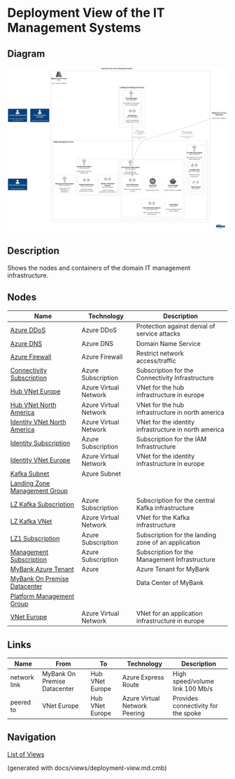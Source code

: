 # Deployment View of the IT Management Systems

## Diagram
![Deployment View of the IT Management Systems](../../mybank/it-management/deployment-view.png)

## Description
Shows the nodes and containers of the domain IT management infrastructure.

## Nodes
| Name | Technology | Description |
|---|---|---|
| [Azure DDoS](../../mybank/it-management/azure/ddos-protection.md) | Azure DDoS | Protection against denial of service attacks |
| [Azure DNS](../../mybank/it-management/azure/dns.md) | Azure DNS | Domain Name Service |
| [Azure Firewall](../../mybank/it-management/azure/firewall.md) | Azure Firewall | Restrict network access/traffic |
| [Connectivity Subscription](../../mybank/it-management/azure/connectivity-subscription.md) | Azure Subscription | Subscription for the Connectivity Infrastructure |
| [Hub VNet Europe](../../mybank/it-management/azure/hub-vnet-europe.md) | Azure Virtual Network | VNet for the hub infrastructure in europe |
| [Hub VNet North America](../../mybank/it-management/azure/hub-vnet-north-america.md) | Azure Virtual Network | VNet for the hub infrastructure in north america |
| [Identity  VNet North America](../../mybank/it-management/azure/identity-vnet-north-america.md) | Azure Virtual Network | VNet for the identity infrastructure in north america |
| [Identity Subscription](../../mybank/it-management/azure/identity-subscription.md) | Azure Subscription | Subscription for the IAM Infrastructure |
| [Identity VNet Europe](../../mybank/it-management/azure/identity-vnet-europe.md) | Azure Virtual Network | VNet for the identity infrastructure in europe |
| [Kafka Subnet](../../mybank/it-management/azure/plz-kafka-subnet.md) | Azure Subnet |  |
| [Landing Zone Management Group](../../mybank/it-management/azure/landing-zone-management-group.md) |  |  |
| [LZ Kafka Subscription](../../mybank/it-management/azure/plz-kafka-subscription.md) | Azure Subscription | Subscription for the central Kafka infrastructure |
| [LZ Kafka VNet](../../mybank/it-management/azure/plz-kafka-vnet.md) | Azure Virtual Network | VNet for the Kafka infrastructure |
| [LZ1 Subscription](../../mybank/it-management/azure/alz1-subscription.md) | Azure Subscription | Subscription for the landing zone of an application |
| [Management Subscription](../../mybank/it-management/azure/management-subscription.md) | Azure Subscription | Subscription for the Management Infrastructure |
| [MyBank Azure Tenant](../../mybank/it-management/azure/mybank-tenant.md) | Azure | Azure Tenant for MyBank |
| [MyBank On Premise Datacenter](../../mybank/it-management/onprem/data-center-europe.md) |  | Data Center of MyBank |
| [Platform Management Group](../../mybank/it-management/azure/platform-management-group.md) |  |  |
| [VNet Europe](../../mybank/it-management/azure/alz1-vnet-europe.md) | Azure Virtual Network | VNet for an application infrastructure in europe |

## Links
| Name | From | To | Technology | Description |
|---|---|---|---|---|
| network link | MyBank On Premise Datacenter | Hub VNet Europe | Azure Express Route | High speed/volume link 100 Mb/s |
| peered to | VNet Europe | Hub VNet Europe | Azure Virtual Network Peering | Provides connectivity for the spoke |


## Navigation
[List of Views](../../views.md)

(generated with docs/views/deployment-view.md.cmb)
